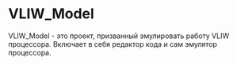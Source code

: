 VLIW_Model
=====================
VLIW_Model - это проект, призванный эмулировать работу VLIW процессора. Включает в себя редактор кода и сам эмулятор процессора.